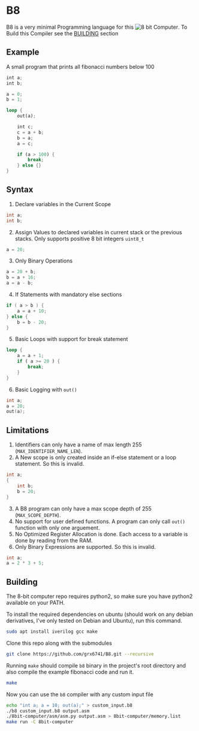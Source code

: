 # B8

B8 is a very minimal Programming language for this ![8 bit Computer](https://github.com/lightcode/8bit-computer).
To Build this Compiler see the [BUILDING](#Building) section

## Example

A small program that prints all fibonacci numbers below 100

```rust
int a;
int b;

a = 0;
b = 1;

loop {
	out(a);

	int c;
	c = a + b;
	b = a;
	a = c;

	if (a > 100) {
		break;
	} else {}
}
```

## Syntax

1. Declare variables in the Current Scope

```cpp
int a;
int b;
```

2. Assign Values to declared variables in current stack or the previous stacks. Only supports positive 8 bit integers `uint8_t`

```cpp
a = 20;
```

3. Only Binary Operations

```cpp
a = 20 + b;
b = a + 16;
a = a - b;
```

4. If Statements with mandatory else sections

```cpp
if ( a > b ) {
    a = a + 10;
} else {
    b = b - 20;
}
```

5. Basic Loops with support for break statement

```rust
loop {
    a = a + 1;
    if ( a >= 20 ) {
        break;
    }
}
```

6. Basic Logging with `out()`

```cpp
int a;
a = 20;
out(a);
```

## Limitations

1. Identifiers can only have a name of max length 255 (`MAX_IDENTIFIER_NAME_LEN`).
2. A New scope is only created inside an if-else statement or a loop statement. So this is invalid.

```cpp
int a;
{
    int b;
    b = 20;
}
```

3. A B8 program can only have a max scope depth of 255 (`MAX_SCOPE_DEPTH`).
4. No support for user defined functions. A program can only call `out()` function with only one arguement.
5. No Optimized Register Allocation is done. Each access to a variable is done by reading from the RAM.
6. Only Binary Expressions are supported. So this is invalid.

```cpp
int a;
a = 2 * 3 + 5;
```

## Building

The 8-bit computer repo requires python2, so make sure you have python2 available on your PATH.

To install the required dependencies on ubuntu (should work on any debian derivatives, I've only tested on Debian and Ubuntu), run this command.

```bash
sudo apt install iverilog gcc make
```

Clone this repo along with the submodules

```bash
git clone https://github.com/grx6741/B8.git --recursive
```

Running `make` should compile `b8` binary in the project's root directory and also compile the example fibonacci code and run it.

```bash
make
```

Now you can use the `b8` compiler with any custom input file

```bash
echo "int a; a = 10; out(a);" > custom_input.b8
./b8 custom_input.b8 output.asm
./8bit-computer/asm/asm.py output.asm > 8bit-computer/memory.list
make run -C 8bit-computer
```
